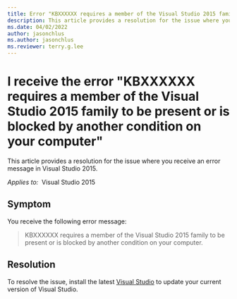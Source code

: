 ```yaml
---
title: Error "KBXXXXXX requires a member of the Visual Studio 2015 family to be present or is blocked by another condition on your computer."
description: This article provides a resolution for the issue where you receive the error "KBXXXXXX requires a member of the Visual Studio 2015 family to be present or is blocked by another condition on your computer".
ms.date: 04/02/2022
author: jasonchlus
ms.author: jasonchlus
ms.reviewer: terry.g.lee
---
```

# I receive the error "KBXXXXXX requires a member of the Visual Studio 2015 family to be present or is blocked by another condition on your computer"

This article provides a resolution for the issue where you receive an error message in Visual Studio 2015.

_Applies to:_&nbsp; Visual Studio 2015

## Symptom

You receive the following error message:

> KBXXXXXX requires a member of the Visual Studio 2015 family to be present or is blocked by another condition on your computer.

## Resolution

To resolve the issue, install the latest [Visual Studio](https://visualstudio.microsoft.com/downloads/) to update your current version of Visual Studio.
